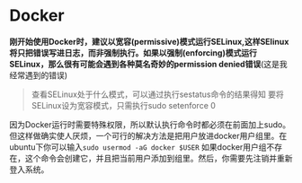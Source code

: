 # Docker

**刚开始使用Docker时，建议以宽容(permissive)模式运行SELinux,这样SElinux将只把错误写进日志，而非强制执行。如果以强制(enforcing)模式运行SELinux，那么很有可能会遇到各种莫名奇妙的permission denied错误**(这是我经常遇到的错误)


> 查看SELinux处于什么模式，可以通过执行sestatus命令的结果得知
> 要将SELinux设为宽容模式，只需执行sudo setenforce 0


因为Docker运行时需要特殊权限，所以默认执行命令时都必须在前面加上sudo。但这样做确实使人厌烦，一个可行的解决方法是把用户放进docker用户组里。在ubuntu下你可以输入`sudo usermod -aG docker $USER`
如果docker用户组不存在，这个命令会创建它，并且把当前用户添加到组里。然后，你需要先注销并重新登入系统。